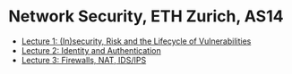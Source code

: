 Network Security, ETH Zurich, AS14
========

- [Lecture 1: (In)security, Risk and the Lifecycle of Vulnerabilities](lecture1.md)
- [Lecture 2: Identity and Authentication](lecture2.md)
- [Lecture 3: Firewalls, NAT, IDS/IPS](lecture3.md)

